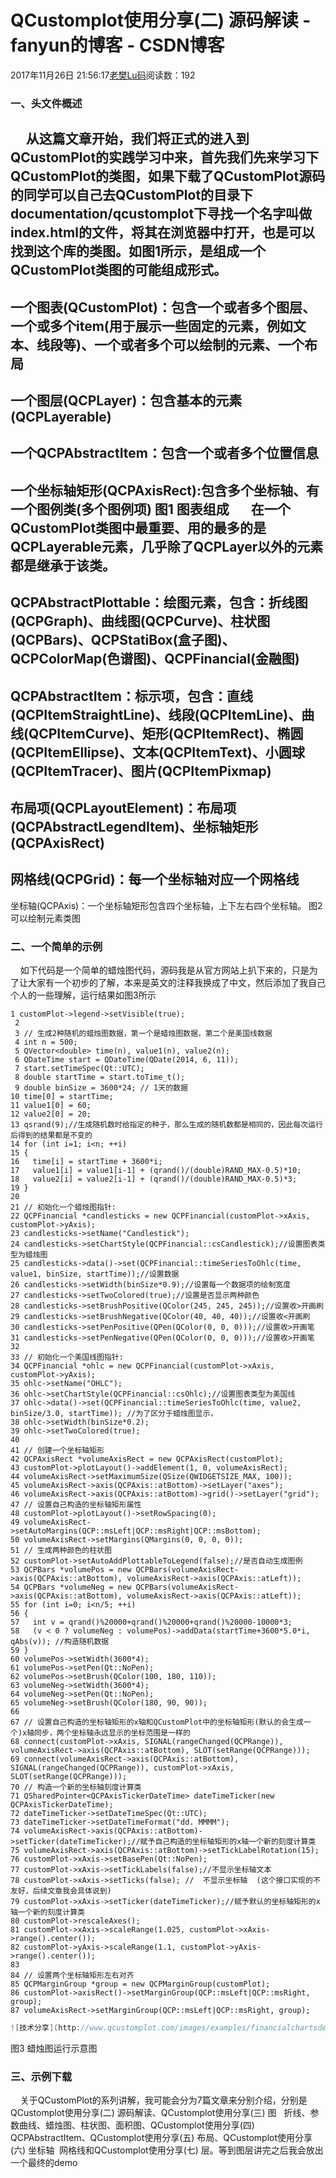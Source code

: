 # QCustomplot使用分享(二) 源码解读 - fanyun的博客 - CSDN博客
2017年11月26日 21:56:17[老樊Lu码](https://me.csdn.net/fanyun_01)阅读数：192
### 一、头文件概述
     从这篇文章开始，我们将正式的进入到QCustomPlot的实践学习中来，首先我们先来学习下QCustomPlot的类图，如果下载了QCustomPlot源码的同学可以自己去QCustomPlot的目录下documentation/qcustomplot下寻找一个名字叫做index.html的文件，将其在浏览器中打开，也是可以找到这个库的类图。如图1所示，是组成一个QCustomPlot类图的可能组成形式。
- 
一个图表(QCustomPlot)：包含一个或者多个图层、一个或多个item(用于展示一些固定的元素，例如文本、线段等)、一个或者多个可以绘制的元素、一个布局
- 
一个图层(QCPLayer)：包含基本的元素(QCPLayerable)
- 
一个QCPAbstractItem：包含一个或者多个位置信息
- 
一个坐标轴矩形(QCPAxisRect):包含多个坐标轴、有一个图例类(多个图例项)
图1 图表组成
      在一个QCustomPlot类图中最重要、用的最多的是QCPLayerable元素，几乎除了QCPLayer以外的元素都是继承于该类。
- 
QCPAbstractPlottable：绘图元素，包含：折线图(QCPGraph)、曲线图(QCPCurve)、柱状图(QCPBars)、QCPStatiBox(盒子图)、QCPColorMap(色谱图)、QCPFinancial(金融图)
- 
QCPAbstractItem：标示项，包含：直线(QCPItemStraightLine)、线段(QCPItemLine)、曲线(QCPItemCurve)、矩形(QCPItemRect)、椭圆(QCPItemEllipse)、文本(QCPItemText)、小圆球(QCPItemTracer)、图片(QCPItemPixmap)
- 
布局项(QCPLayoutElement)：布局项(QCPAbstractLegendItem)、坐标轴矩形(QCPAxisRect)
- 
网格线(QCPGrid)：每一个坐标轴对应一个网格线
- 
坐标轴(QCPAxis)：一个坐标轴矩形包含四个坐标轴，上下左右四个坐标轴。
图2 可以绘制元素类图
### 二、一个简单的示例
    如下代码是一个简单的蜡烛图代码，源码我是从官方网站上扒下来的，只是为了让大家有一个初步的了解，本来是英文的注释我换成了中文，然后添加了我自己个人的一些理解，运行结果如图3所示
```
1 customPlot->legend->setVisible(true);
 2  
 3 // 生成2种随机的蜡烛图数据，第一个是蜡烛图数据，第二个是美国线数据
 4 int n = 500;
 5 QVector<double> time(n), value1(n), value2(n);
 6 QDateTime start = QDateTime(QDate(2014, 6, 11));
 7 start.setTimeSpec(Qt::UTC);
 8 double startTime = start.toTime_t();
 9 double binSize = 3600*24; // 1天的数据
10 time[0] = startTime;
11 value1[0] = 60;
12 value2[0] = 20;
13 qsrand(9);//生成随机数时给指定的种子，那么生成的随机数都是相同的，因此每次运行后得到的结果都是不变的
14 for (int i=1; i<n; ++i)
15 {
16   time[i] = startTime + 3600*i;
17   value1[i] = value1[i-1] + (qrand()/(double)RAND_MAX-0.5)*10;
18   value2[i] = value2[i-1] + (qrand()/(double)RAND_MAX-0.5)*3;
19 }
20  
21 // 初始化一个蜡烛图指针:
22 QCPFinancial *candlesticks = new QCPFinancial(customPlot->xAxis, customPlot->yAxis);
23 candlesticks->setName("Candlestick");
24 candlesticks->setChartStyle(QCPFinancial::csCandlestick);//设置图表类型为蜡烛图
25 candlesticks->data()->set(QCPFinancial::timeSeriesToOhlc(time, value1, binSize, startTime));//设置数据
26 candlesticks->setWidth(binSize*0.9);//设置每一个数据项的绘制宽度
27 candlesticks->setTwoColored(true);//设置是否显示两种颜色
28 candlesticks->setBrushPositive(QColor(245, 245, 245));//设置收>开画刷
29 candlesticks->setBrushNegative(QColor(40, 40, 40));//设置收<开画刷
30 candlesticks->setPenPositive(QPen(QColor(0, 0, 0)));//设置收>开画笔
31 candlesticks->setPenNegative(QPen(QColor(0, 0, 0)));//设置收>开画笔
32  
33 // 初始化一个美国线图指针:
34 QCPFinancial *ohlc = new QCPFinancial(customPlot->xAxis, customPlot->yAxis);
35 ohlc->setName("OHLC");
36 ohlc->setChartStyle(QCPFinancial::csOhlc);//设置图表类型为美国线
37 ohlc->data()->set(QCPFinancial::timeSeriesToOhlc(time, value2, binSize/3.0, startTime)); //为了区分于蜡烛图显示，
38 ohlc->setWidth(binSize*0.2);
39 ohlc->setTwoColored(true);
40  
41 // 创建一个坐标轴矩形
42 QCPAxisRect *volumeAxisRect = new QCPAxisRect(customPlot);
43 customPlot->plotLayout()->addElement(1, 0, volumeAxisRect);
44 volumeAxisRect->setMaximumSize(QSize(QWIDGETSIZE_MAX, 100));
45 volumeAxisRect->axis(QCPAxis::atBottom)->setLayer("axes");
46 volumeAxisRect->axis(QCPAxis::atBottom)->grid()->setLayer("grid");
47 // 设置自己构造的坐标轴矩形属性
48 customPlot->plotLayout()->setRowSpacing(0);
49 volumeAxisRect->setAutoMargins(QCP::msLeft|QCP::msRight|QCP::msBottom);
50 volumeAxisRect->setMargins(QMargins(0, 0, 0, 0));
51 // 生成两种颜色的柱状图
52 customPlot->setAutoAddPlottableToLegend(false);//是否自动生成图例
53 QCPBars *volumePos = new QCPBars(volumeAxisRect->axis(QCPAxis::atBottom), volumeAxisRect->axis(QCPAxis::atLeft));
54 QCPBars *volumeNeg = new QCPBars(volumeAxisRect->axis(QCPAxis::atBottom), volumeAxisRect->axis(QCPAxis::atLeft));
55 for (int i=0; i<n/5; ++i)
56 {
57   int v = qrand()%20000+qrand()%20000+qrand()%20000-10000*3;
58   (v < 0 ? volumeNeg : volumePos)->addData(startTime+3600*5.0*i, qAbs(v)); //构造随机数据
59 }
60 volumePos->setWidth(3600*4);
61 volumePos->setPen(Qt::NoPen);
62 volumePos->setBrush(QColor(100, 180, 110));
63 volumeNeg->setWidth(3600*4);
64 volumeNeg->setPen(Qt::NoPen);
65 volumeNeg->setBrush(QColor(180, 90, 90));
66  
67 // 设置自己构造的坐标轴矩形的x轴和QCustomPlot中的坐标轴矩形(默认的会生成一个)x轴同步，两个坐标轴永远显示的坐标范围是一样的
68 connect(customPlot->xAxis, SIGNAL(rangeChanged(QCPRange)), volumeAxisRect->axis(QCPAxis::atBottom), SLOT(setRange(QCPRange)));
69 connect(volumeAxisRect->axis(QCPAxis::atBottom), SIGNAL(rangeChanged(QCPRange)), customPlot->xAxis, SLOT(setRange(QCPRange)));
70 // 构造一个新的坐标轴刻度计算类
71 QSharedPointer<QCPAxisTickerDateTime> dateTimeTicker(new QCPAxisTickerDateTime);
72 dateTimeTicker->setDateTimeSpec(Qt::UTC);
73 dateTimeTicker->setDateTimeFormat("dd. MMMM");
74 volumeAxisRect->axis(QCPAxis::atBottom)->setTicker(dateTimeTicker);//赋予自己构造的坐标轴矩形的x轴一个新的刻度计算类
75 volumeAxisRect->axis(QCPAxis::atBottom)->setTickLabelRotation(15);
76 customPlot->xAxis->setBasePen(Qt::NoPen);
77 customPlot->xAxis->setTickLabels(false);//不显示坐标轴文本
78 customPlot->xAxis->setTicks(false); //  不显示坐标轴  (这个接口实现的不友好，后续文章我会具体说到)
79 customPlot->xAxis->setTicker(dateTimeTicker);//赋予默认的坐标轴矩形的x轴一个新的刻度计算类
80 customPlot->rescaleAxes();
81 customPlot->xAxis->scaleRange(1.025, customPlot->xAxis->range().center());
82 customPlot->yAxis->scaleRange(1.1, customPlot->yAxis->range().center());
83  
84 // 设置两个坐标轴矩形左右对齐
85 QCPMarginGroup *group = new QCPMarginGroup(customPlot);
86 customPlot->axisRect()->setMarginGroup(QCP::msLeft|QCP::msRight, group);
87 volumeAxisRect->setMarginGroup(QCP::msLeft|QCP::msRight, group);
```
```cpp
![技术分享](http://www.qcustomplot.com/images/examples/financialchartsdemo.png)
```
图3 蜡烛图运行示意图
### 三、示例下载
    关于QCustomPlot的系列讲解，我可能会分为7篇文章来分别介绍，分别是QCustomplot使用分享(二) 源码解读、QCustomplot使用分享(三) 图   折线、参数曲线、蜡烛图、柱状图、面积图、QCustomplot使用分享(四) QCPAbstractItem、QCustomplot使用分享(五) 布局、QCustomplot使用分享(六) 坐标轴  网格线和QCustomplot使用分享(七) 层。等到图层讲完之后我会放出一个最终的demo
